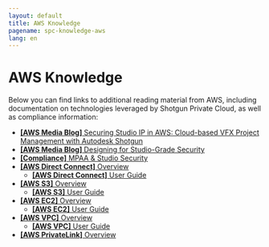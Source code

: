 ```yaml
---
layout: default
title: AWS Knowledge
pagename: spc-knowledge-aws
lang: en
---
```


# AWS Knowledge

Below you can find links to additional reading material from AWS, including documentation on technologies leveraged by Shotgun Private Cloud, as well as compliance information:

* [**[AWS Media Blog]** Securing Studio IP in AWS: Cloud-based VFX Project Management with Autodesk Shotgun](https://aws.amazon.com/blogs/media/securing-studio-ip-in-aws-cloud-based-vfx-project-management-with-autodesk-shotgun/)
* [**[AWS Media Blog]** Designing for Studio-Grade Security](https://aws.amazon.com/blogs/media/designing-for-studio-grade-security/)
* [**[Compliance]** MPAA & Studio Security](https://aws.amazon.com/compliance/mpaa/)
* [**[AWS Direct Connect]** Overview](https://aws.amazon.com/directconnect/)
  * [**[AWS Direct Connect]** User Guide](https://docs.aws.amazon.com/directconnect/latest/UserGuide/Welcome.html)
* [**[AWS S3]** Overview](https://aws.amazon.com/s3/)
  * [**[AWS S3]** User Guide](https://docs.aws.amazon.com/AmazonS3/latest/gsg/GetStartedWithS3.html)
* [**[AWS EC2]** Overview](https://aws.amazon.com/ec2/)
  * [**[AWS EC2]** User Guide](https://docs.aws.amazon.com/ec2/index.html)
* [**[AWS VPC]** Overview](https://aws.amazon.com/vpc/)
  * [**[AWS VPC]** User Guide](https://docs.aws.amazon.com/vpc/latest/userguide/what-is-amazon-vpc.html)
* [**[AWS PrivateLink]** Overview](https://aws.amazon.com/privatelink/)
